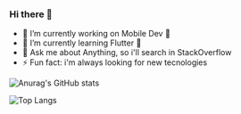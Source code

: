 ### Hi there 👋


- 🔭 I’m currently working on Mobile Dev 📱
- 🌱 I’m currently learning Flutter 🚀
- 💬 Ask me about Anything, so i'll search in StackOverflow
- ⚡ Fun fact: i'm always looking for new tecnologies  


![Anurag's GitHub stats](https://github-readme-stats.vercel.app/api?username=petscaramussi&show_icons=true&theme=dracula&border_radius=5px)

![Top Langs](https://github-readme-stats.vercel.app/api/top-langs/?username=petscaramussi&langs_count=10)
